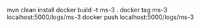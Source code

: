 mvn clean install
docker build -t ms-3 .
docker tag ms-3 localhost:5000/logs/ms-3
docker push localhost:5000/logs/ms-3
